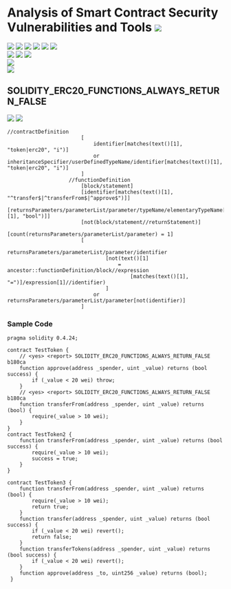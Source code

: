 # Analysis of Smart Contract Security Vulnerabilities and Tools ![](https://img.shields.io/badge/-Live-brightgreen)
![](https://img.shields.io/badge/Batch-UG21CYS-lightgreen) ![](https://img.shields.io/badge/Batch-PG21CYS-green) ![](https://img.shields.io/badge/Batch-UG22CYS-lightgreen) ![](https://img.shields.io/badge/Batch-PG21CYS-green) ![](https://img.shields.io/badge/Batch-PhD-darkgreen) ![](https://img.shields.io/badge/-B_RIG-darkgreen)<br/>   ![](https://img.shields.io/badge/BlockchainCourse-21CY712-green)  ![](https://img.shields.io/badge/-M.Tech_Dissertation-blue) ![](https://img.shields.io/badge/Focus-Smart_Contract_Security-yellow) <br/>
![](https://img.shields.io/badge/Blockchain-Ethereum-blue)   <br/> 
![](https://img.shields.io/badge/Language-Solidity-blue)

## SOLIDITY_ERC20_FUNCTIONS_ALWAYS_RETURN_FALSE

![](https://img.shields.io/badge/Pattern_ID-b180ca-gold) ![](https://img.shields.io/badge/Severity-2-brown) 

```
//contractDefinition
                        [
                            identifier[matches(text()[1], "token|erc20", "i")]
                            or inheritanceSpecifier/userDefinedTypeName/identifier[matches(text()[1], "token|erc20", "i")]
                        ]
                    //functionDefinition
                        [block/statement]
                        [identifier[matches(text()[1], "^transfer$|^transferFrom$|^approve$")]]
                        [returnsParameters/parameterList/parameter/typeName/elementaryTypeName[matches(text()[1], "bool")]]
                        [not(block/statement//returnStatement)]
                        [count(returnsParameters/parameterList/parameter) = 1]
                        [
                            returnsParameters/parameterList/parameter/identifier
                                [not(text()[1]
                                    = ancestor::functionDefinition/block//expression
                                        [matches(text()[1], "=")]/expression[1]//identifier)
                                ]
                            or returnsParameters/parameterList/parameter[not(identifier)]
                        ]
```

### Sample Code

```
pragma solidity 0.4.24;

contract TestToken {
    // <yes> <report> SOLIDITY_ERC20_FUNCTIONS_ALWAYS_RETURN_FALSE b180ca
    function approve(address _spender, uint _value) returns (bool success) {
    	if (_value < 20 wei) throw;
    }
    // <yes> <report> SOLIDITY_ERC20_FUNCTIONS_ALWAYS_RETURN_FALSE b180ca
    function transferFrom(address _spender, uint _value) returns (bool) {
        require(_value > 10 wei);
    }
}
contract TestToken2 {
    function transferFrom(address _spender, uint _value) returns (bool success) {
        require(_value > 10 wei);
        success = true;
    }
}

contract TestToken3 {
    function transferFrom(address _spender, uint _value) returns (bool) {
        require(_value > 10 wei);
        return true;
    }
    function transfer(address _spender, uint _value) returns (bool success) {
    	if (_value < 20 wei) revert();
    	return false;
    }
    function transferTokens(address _spender, uint _value) returns (bool success) {
        if (_value < 20 wei) revert();
    }
    function approve(address _to, uint256 _value) returns (bool);
 }
```
